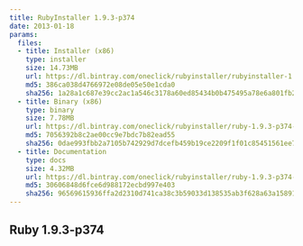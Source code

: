 ```yaml
---
title: RubyInstaller 1.9.3-p374
date: 2013-01-18
params:
  files:
  - title: Installer (x86)
    type: installer
    size: 14.73MB
    url: https://dl.bintray.com/oneclick/rubyinstaller/rubyinstaller-1.9.3-p374.exe
    md5: 386ca038d4766972e08de05e50e1cda0
    sha256: 1a28a1c687e39cc2ac1a546c3178a60ed85434b0b475495a78e6a801fb2e8463
  - title: Binary (x86)
    type: binary
    size: 7.78MB
    url: https://dl.bintray.com/oneclick/rubyinstaller/ruby-1.9.3-p374-i386-mingw32.7z
    md5: 7056392b8c2ae00cc9e7bdc7b82ead55
    sha256: 0dae993fbb2a7105b742929d7dcefb459b19ce2209f1f01c85451561ee7e4227
  - title: Documentation
    type: docs
    size: 4.32MB
    url: https://dl.bintray.com/oneclick/rubyinstaller/ruby-1.9.3-p374-doc-chm.7z
    md5: 30606848d6fce6d988172ecbd997e403
    sha256: 96569615936ffa2d2310d741ca38c3b59033d138535ab3f628a63a15891321f9
---
```


## Ruby 1.9.3-p374
